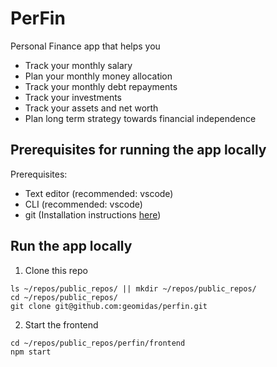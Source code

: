 # PerFin
Personal Finance app that helps you
 - Track your monthly salary
 - Plan your monthly money allocation
 - Track your monthly debt repayments
 - Track your investments
 - Track your assets and net worth
 - Plan long term strategy towards financial independence

## Prerequisites for running the app locally

Prerequisites:
- Text editor (recommended: vscode)
- CLI (recommended: vscode)
- git (Installation instructions [here](https://git-scm.com/book/en/v2/Getting-Started-Installing-Git))

## Run the app locally

1. Clone this repo
```
ls ~/repos/public_repos/ || mkdir ~/repos/public_repos/
cd ~/repos/public_repos/
git clone git@github.com:geomidas/perfin.git
```

2. Start the frontend
```
cd ~/repos/public_repos/perfin/frontend
npm start
```
